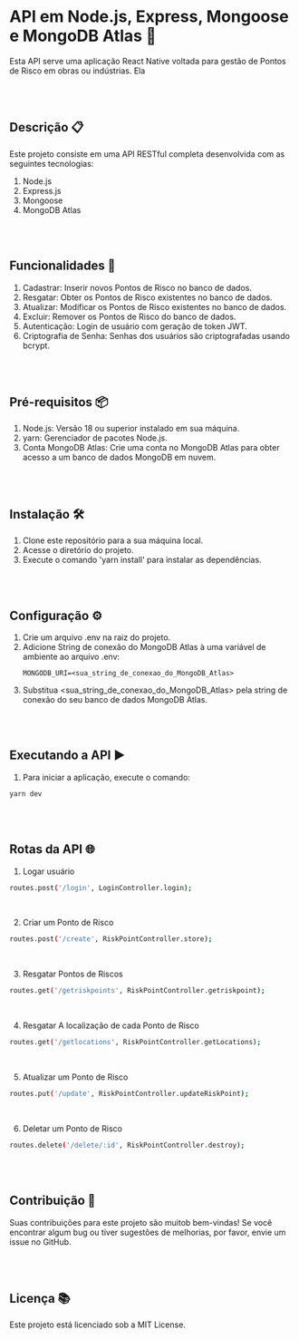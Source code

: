 # API em Node.js, Express, Mongoose e MongoDB Atlas 🚀

Esta API serve uma aplicação React Native voltada para gestão de Pontos de Risco em obras ou indústrias. Ela <br>

<br>
<br>

## Descrição 📋

Este projeto consiste em uma API RESTful completa desenvolvida com as seguintes tecnologias: <br>

1. Node.js <br>
2. Express.js <br>
3. Mongoose <br>
4. MongoDB Atlas <br>

<br>
<br>

## Funcionalidades 🔧

1. Cadastrar: Inserir novos Pontos de Risco no banco de dados. <br>
2. Resgatar: Obter os Pontos de Risco existentes no banco de dados. <br>
3. Atualizar: Modificar os Pontos de Risco existentes no banco de dados. <br>
4. Excluir: Remover os Pontos de Risco do banco de dados. <br>
5. Autenticação: Login de usuário com geração de token JWT.<br>
6. Criptografia de Senha: Senhas dos usuários são criptografadas usando bcrypt.

<br>
<br>

## Pré-requisitos 📦

1. Node.js: Versão 18 ou superior instalado em sua máquina. <br>
2. yarn: Gerenciador de pacotes Node.js. <br>
3. Conta MongoDB Atlas: Crie uma conta no MongoDB Atlas para obter acesso a um banco de dados MongoDB em nuvem. <br>

<br>
<br>

## Instalação 🛠️

1. Clone este repositório para a sua máquina local. <br>
2. Acesse o diretório do projeto. <br>
3. Execute o comando 'yarn install' para instalar as dependências. <br>

<br>
<br>

## Configuração ⚙️

1. Crie um arquivo .env na raiz do projeto. <br>
2. Adicione String de conexão do MongoDB Atlas à uma variável de ambiente ao arquivo .env:
   ```env
   MONGODB_URI=<sua_string_de_conexao_do_MongoDB_Atlas>
   ```
3. Substitua <sua_string_de_conexao_do_MongoDB_Atlas> pela string de conexão do seu banco de dados MongoDB Atlas.

<br>
<br>

## Executando a API ▶️

1. Para iniciar a aplicação, execute o comando:

```bash
yarn dev
```

<br>
<br>

## Rotas da API 🌐

1. Logar usuário <br>

```bash
routes.post('/login', LoginController.login);
```

<br>

2. Criar um Ponto de Risco <br>

```bash
routes.post('/create', RiskPointController.store);
```

<br>

3. Resgatar Pontos de Riscos <br>

```bash
routes.get('/getriskpoints', RiskPointController.getriskpoint);
```

<br>

4. Resgatar A localização de cada Ponto de Risco <br>

```bash
routes.get('/getlocations', RiskPointController.getLocations);
```

<br>

5. Atualizar um Ponto de Risco <br>

```bash
routes.put('/update', RiskPointController.updateRiskPoint);
```

<br>

6. Deletar um Ponto de Risco <br>

```bash
routes.delete('/delete/:id', RiskPointController.destroy);
```

<br>
<br>

## Contribuição 🤝

Suas contribuições para este projeto são muitob bem-vindas! Se você encontrar algum bug ou tiver sugestões de melhorias, por favor, envie um issue no GitHub.

<br>
<br>

## Licença 📚

Este projeto está licenciado sob a MIT License.
